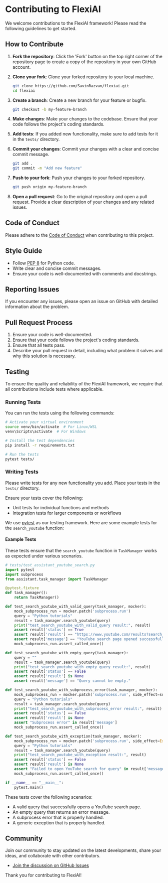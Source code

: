 # Contributing to FlexiAI

We welcome contributions to the FlexiAI framework! Please read the following guidelines to get started.

## How to Contribute

1. **Fork the repository**: Click the 'Fork' button on the top right corner of the repository page to create a copy of the repository in your own GitHub account.

2. **Clone your fork**: Clone your forked repository to your local machine.

    ```bash
    git clone https://github.com/SavinRazvan/flexiai.git
    cd flexiai
    ```

3. **Create a branch**: Create a new branch for your feature or bugfix.

    ```bash
    git checkout -b my-feature-branch
    ```

4. **Make changes**: Make your changes to the codebase. Ensure that your code follows the project's coding standards.

5. **Add tests**: If you added new functionality, make sure to add tests for it in the `tests/` directory.

6. **Commit your changes**: Commit your changes with a clear and concise commit message.

    ```bash
    git add .
    git commit -m "Add new feature"
    ```

7. **Push to your fork**: Push your changes to your forked repository.

    ```bash
    git push origin my-feature-branch
    ```

8. **Open a pull request**: Go to the original repository and open a pull request. Provide a clear description of your changes and any related issues.

## Code of Conduct

Please adhere to the [Code of Conduct](https://github.com/SavinRazvan/flexiai/blob/main/CODE_OF_CONDUCT.md) when contributing to this project.

## Style Guide

- Follow [PEP 8](https://www.python.org/dev/peps/pep-0008/) for Python code.
- Write clear and concise commit messages.
- Ensure your code is well-documented with comments and docstrings.

## Reporting Issues

If you encounter any issues, please open an issue on GitHub with detailed information about the problem.

## Pull Request Process

1. Ensure your code is well-documented.
2. Ensure that your code follows the project's coding standards.
3. Ensure that all tests pass.
4. Describe your pull request in detail, including what problem it solves and why this solution is necessary.

## Testing

To ensure the quality and reliability of the FlexiAI framework, we require that all contributions include tests where applicable.

### Running Tests

You can run the tests using the following commands:

```bash
# Activate your virtual environment
source venv/bin/activate  # For Linux/WSL
venv\Scripts\activate  # For Windows

# Install the test dependencies
pip install -r requirements.txt

# Run the tests
pytest tests/
```

### Writing Tests

Please write tests for any new functionality you add. Place your tests in the `tests/` directory.

Ensure your tests cover the following:

- Unit tests for individual functions and methods
- Integration tests for larger components or workflows

We use [pytest](https://pytest.org/) as our testing framework. Here are some example tests for the `search_youtube` function:

#### Example Tests

These tests ensure that the `search_youtube` function in `TaskManager` works as expected under various scenarios.

```python
# tests/test_assistant_youtube_search.py
import pytest
import subprocess
from assistant.task_manager import TaskManager

@pytest.fixture
def task_manager():
    return TaskManager()

def test_search_youtube_with_valid_query(task_manager, mocker):
    mock_subprocess_run = mocker.patch('subprocess.run')
    query = "Python tutorials"
    result = task_manager.search_youtube(query)
    print("test_search_youtube_with_valid_query result:", result)
    assert result['status'] == True
    assert result['result'] == "https://www.youtube.com/results?search_query=Python%2Btutorials"
    assert result['message'] == "YouTube search page opened successfully."
    mock_subprocess_run.assert_called_once()

def test_search_youtube_with_empty_query(task_manager):
    query = ""
    result = task_manager.search_youtube(query)
    print("test_search_youtube_with_empty_query result:", result)
    assert result['status'] == False
    assert result['result'] is None
    assert result['message'] == "Query cannot be empty."

def test_search_youtube_with_subprocess_error(task_manager, mocker):
    mock_subprocess_run = mocker.patch('subprocess.run', side_effect=subprocess.CalledProcessError(1, 'cmd'))
    query = "Python tutorials"
    result = task_manager.search_youtube(query)
    print("test_search_youtube_with_subprocess_error result:", result)
    assert result['status'] == False
    assert result['result'] is None
    assert "Subprocess error" in result['message']
    mock_subprocess_run.assert_called_once()

def test_search_youtube_with_exception(task_manager, mocker):
    mock_subprocess_run = mocker.patch('subprocess.run', side_effect=Exception("Unexpected error"))
    query = "Python tutorials"
    result = task_manager.search_youtube(query)
    print("test_search_youtube_with_exception result:", result)
    assert result['status'] == False
    assert result['result'] is None
    assert "Failed to open YouTube search for query" in result['message']
    mock_subprocess_run.assert_called_once()

if __name__ == "__main__":
    pytest.main()
```

These tests cover the following scenarios:
- A valid query that successfully opens a YouTube search page.
- An empty query that returns an error message.
- A subprocess error that is properly handled.
- A generic exception that is properly handled.

## Community

Join our community to stay updated on the latest developments, share your ideas, and collaborate with other contributors.

- [Join the discussion on GitHub Issues](https://github.com/SavinRazvan/flexiai/issues)

Thank you for contributing to FlexiAI!
